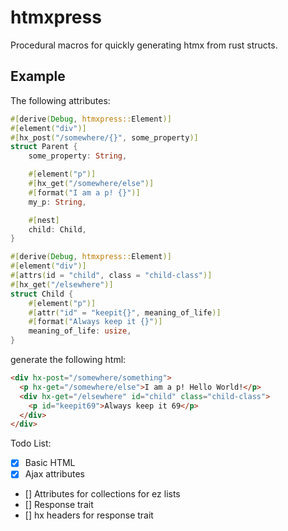 # htmxpress

Procedural macros for quickly generating htmx from rust structs.

## Example

The following attributes:

```rust
#[derive(Debug, htmxpress::Element)]
#[element("div")]
#[hx_post("/somewhere/{}", some_property)]
struct Parent {
    some_property: String,

    #[element("p")]
    #[hx_get("/somewhere/else")]
    #[format("I am a p! {}")]
    my_p: String,

    #[nest]
    child: Child,
}

#[derive(Debug, htmxpress::Element)]
#[element("div")]
#[attrs(id = "child", class = "child-class")]
#[hx_get("/elsewhere")]
struct Child {
    #[element("p")]
    #[attr("id" = "keepit{}", meaning_of_life)]
    #[format("Always keep it {}")]
    meaning_of_life: usize,
}
```

generate the following html:

```html
<div hx-post="/somewhere/something">
  <p hx-get="/somewhere/else">I am a p! Hello World!</p>
  <div hx-get="/elsewhere" id="child" class="child-class">
    <p id="keepit69">Always keep it 69</p>
  </div>
</div>
```

Todo List:

- [x] Basic HTML
- [x] Ajax attributes
- [] Attributes for collections for ez lists
- [] Response trait
- [] hx headers for response trait
